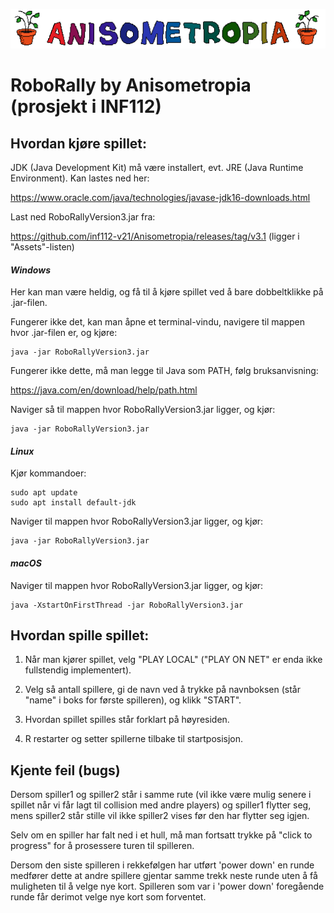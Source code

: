 ![image info](assets/anisometropia.png)

# RoboRally by Anisometropia (prosjekt i INF112)

## Hvordan kjøre spillet:

JDK (Java Development Kit) må være installert, evt. JRE (Java Runtime Environment). Kan lastes ned her:

https://www.oracle.com/java/technologies/javase-jdk16-downloads.html

Last ned RoboRallyVersion3.jar fra:

https://github.com/inf112-v21/Anisometropia/releases/tag/v3.1 (ligger i "Assets"-listen)

#### _Windows_
Her kan man være heldig, og få til å kjøre spillet ved å bare dobbeltklikke på .jar-filen.

Fungerer ikke det, kan man åpne et terminal-vindu, navigere til mappen hvor .jar-filen er, og kjøre:
```
java -jar RoboRallyVersion3.jar
```
Fungerer ikke dette, må man legge til Java som PATH, følg bruksanvisning:

https://java.com/en/download/help/path.html

Naviger så til mappen hvor RoboRallyVersion3.jar ligger, og kjør:
```
java -jar RoboRallyVersion3.jar
```
#### _Linux_
Kjør kommandoer:
```
sudo apt update
sudo apt install default-jdk
```
Naviger til mappen hvor RoboRallyVersion3.jar ligger, og kjør:
```
java -jar RoboRallyVersion3.jar
```

#### _macOS_
Naviger til mappen hvor RoboRallyVersion3.jar ligger, og kjør:
```
java -XstartOnFirstThread -jar RoboRallyVersion3.jar
```

## Hvordan spille spillet:
1. Når man kjører spillet, velg "PLAY LOCAL" ("PLAY ON NET" er enda ikke fullstendig implementert).

2. Velg så antall spillere, gi de navn ved å trykke på navnboksen (står "name" i boks for første spilleren), og klikk "START".

3. Hvordan spillet spilles står forklart på høyresiden.

4. R restarter og setter spillerne tilbake til startposisjon.


## Kjente feil (bugs)
Dersom spiller1 og spiller2 står i samme rute (vil ikke være mulig senere i spillet når vi får 
lagt til collision med andre players) og spiller1 flytter seg, mens spiller2 står stille
vil ikke spiller2 vises før den har flytter seg igjen.

Selv om en spiller har falt ned i et hull, må man fortsatt trykke på "click to progress" for
å prosessere turen til spilleren.

Dersom den siste spilleren i rekkefølgen har utført 'power down' en runde medfører dette at andre spillere gjentar samme trekk neste runde uten å få muligheten til å velge nye kort. Spilleren som var i 'power down' foregående runde får derimot velge nye kort som forventet.
